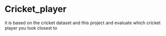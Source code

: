 # Cricket_player
it is based on the cricket dataset and this project and evaluate which cricket player you look closest to
